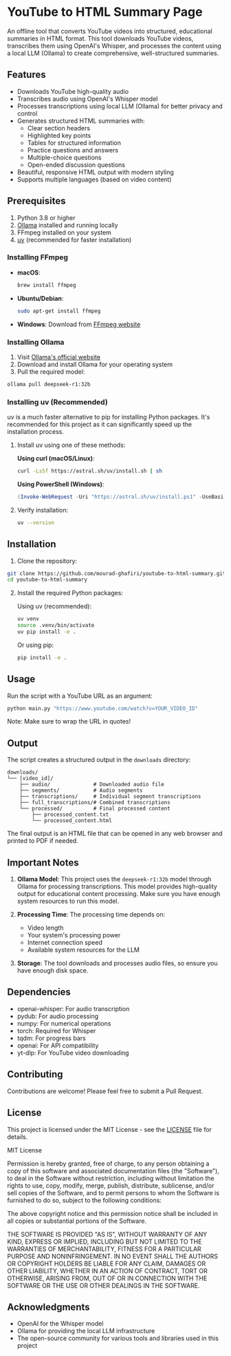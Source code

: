 # YouTube to HTML Summary Page

An offline tool that converts YouTube videos into structured, educational summaries in HTML format. This tool downloads YouTube videos, transcribes them using OpenAI's Whisper, and processes the content using a local LLM (Ollama) to create comprehensive, well-structured summaries.

## Features

- Downloads YouTube high-quality audio
- Transcribes audio using OpenAI's Whisper model
- Processes transcriptions using local LLM (Ollama) for better privacy and control
- Generates structured HTML summaries with:
  - Clear section headers
  - Highlighted key points
  - Tables for structured information
  - Practice questions and answers
  - Multiple-choice questions
  - Open-ended discussion questions
- Beautiful, responsive HTML output with modern styling
- Supports multiple languages (based on video content)

## Prerequisites

1. Python 3.8 or higher
2. [Ollama](https://ollama.ai/) installed and running locally
3. FFmpeg installed on your system
4. [uv](https://github.com/astral-sh/uv) (recommended for faster installation)

### Installing FFmpeg

- **macOS**:
  ```bash
  brew install ffmpeg
  ```
- **Ubuntu/Debian**:
  ```bash
  sudo apt-get install ffmpeg
  ```
- **Windows**:
  Download from [FFmpeg website](https://ffmpeg.org/download.html)

### Installing Ollama

1. Visit [Ollama's official website](https://ollama.ai/)
2. Download and install Ollama for your operating system
3. Pull the required model:
  ```bash
  ollama pull deepseek-r1:32b
  ```

### Installing uv (Recommended)

uv is a much faster alternative to pip for installing Python packages. It's recommended for this project as it can significantly speed up the installation process.

1. Install uv using one of these methods:

   **Using curl (macOS/Linux)**:
   ```bash
   curl -LsSf https://astral.sh/uv/install.sh | sh
   ```

   **Using PowerShell (Windows)**:
   ```powershell
   (Invoke-WebRequest -Uri "https://astral.sh/uv/install.ps1" -UseBasicParsing).Content | pwsh -Command -
   ```

2. Verify installation:
   ```bash
   uv --version
   ```

## Installation

1. Clone the repository:
  ```bash
  git clone https://github.com/mourad-ghafiri/youtube-to-html-summary.git
  cd youtube-to-html-summary
  ```

2. Install the required Python packages:

   Using uv (recommended):
   ```bash
   uv venv
   source .venv/bin/activate
   uv pip install -e .
   ```

   Or using pip:
   ```bash
   pip install -e .
   ```

## Usage

Run the script with a YouTube URL as an argument:

```bash
python main.py "https://www.youtube.com/watch?v=YOUR_VIDEO_ID"
```

Note: Make sure to wrap the URL in quotes!

## Output

The script creates a structured output in the `downloads` directory:

```
downloads/
└── [video_id]/
    ├── audio/              # Downloaded audio file
    ├── segments/           # Audio segments
    ├── transcriptions/     # Individual segment transcriptions
    ├── full_transcriptions/# Combined transcriptions
    └── processed/          # Final processed content
        ├── processed_content.txt
        └── processed_content.html
```

The final output is an HTML file that can be opened in any web browser and printed to PDF if needed.

## Important Notes

1. **Ollama Model**: This project uses the `deepseek-r1:32b` model through Ollama for processing transcriptions. This model provides high-quality output for educational content processing. Make sure you have enough system resources to run this model.

2. **Processing Time**: The processing time depends on:
   - Video length
   - Your system's processing power
   - Internet connection speed
   - Available system resources for the LLM

3. **Storage**: The tool downloads and processes audio files, so ensure you have enough disk space.

## Dependencies

- openai-whisper: For audio transcription
- pydub: For audio processing
- numpy: For numerical operations
- torch: Required for Whisper
- tqdm: For progress bars
- openai: For API compatibility
- yt-dlp: For YouTube video downloading

## Contributing

Contributions are welcome! Please feel free to submit a Pull Request.

## License

This project is licensed under the MIT License - see the [LICENSE](LICENSE) file for details.

MIT License

Permission is hereby granted, free of charge, to any person obtaining a copy
of this software and associated documentation files (the "Software"), to deal
in the Software without restriction, including without limitation the rights
to use, copy, modify, merge, publish, distribute, sublicense, and/or sell
copies of the Software, and to permit persons to whom the Software is
furnished to do so, subject to the following conditions:

The above copyright notice and this permission notice shall be included in all
copies or substantial portions of the Software.

THE SOFTWARE IS PROVIDED "AS IS", WITHOUT WARRANTY OF ANY KIND, EXPRESS OR
IMPLIED, INCLUDING BUT NOT LIMITED TO THE WARRANTIES OF MERCHANTABILITY,
FITNESS FOR A PARTICULAR PURPOSE AND NONINFRINGEMENT. IN NO EVENT SHALL THE
AUTHORS OR COPYRIGHT HOLDERS BE LIABLE FOR ANY CLAIM, DAMAGES OR OTHER
LIABILITY, WHETHER IN AN ACTION OF CONTRACT, TORT OR OTHERWISE, ARISING FROM,
OUT OF OR IN CONNECTION WITH THE SOFTWARE OR THE USE OR OTHER DEALINGS IN THE
SOFTWARE.

## Acknowledgments

- OpenAI for the Whisper model
- Ollama for providing the local LLM infrastructure
- The open-source community for various tools and libraries used in this project 